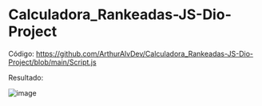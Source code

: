 # Calculadora_Rankeadas-JS-Dio-Project

Código:
https://github.com/ArthurAlvDev/Calculadora_Rankeadas-JS-Dio-Project/blob/main/Script.js

Resultado:

![image](https://github.com/user-attachments/assets/376ce8d3-f9ac-450e-ac07-a7bcf807f9df)
